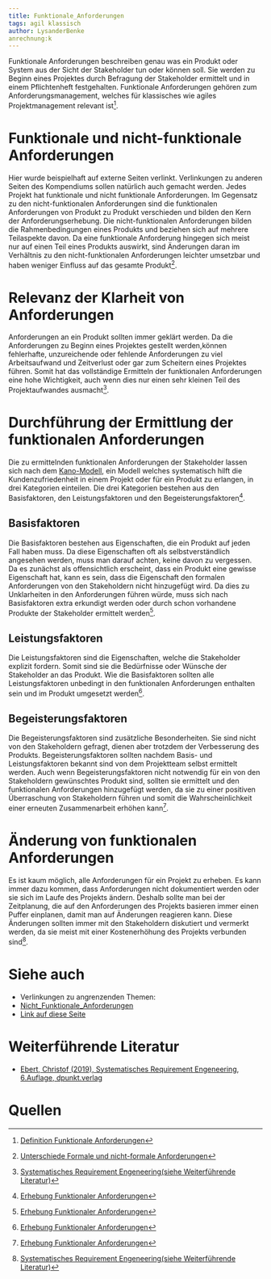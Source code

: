 ```yaml
---
title: Funktionale_Anforderungen
tags: agil klassisch
author: LysanderBenke 
anrechnung:k
---
```



Funktionale Anforderungen beschreiben genau was ein Produkt oder System aus der Sicht der Stakeholder tun oder können soll.
Sie werden zu Beginn eines Projektes durch Befragung der Stakeholder ermittelt und in einem Pflichtenheft festgehalten.
Funktionale Anforderungen gehören zum Anforderungsmanagement, welches für klassisches wie agiles Projektmanagement relevant ist[^1].




# Funktionale und nicht-funktionale Anforderungen 

Hier wurde beispielhaft auf externe Seiten verlinkt. Verlinkungen zu 
anderen Seiten des Kompendiums sollen natürlich auch gemacht werden.
Jedes Projekt hat funktionale und nicht funktionale Anforderungen. Im Gegensatz 
zu den nicht-funktionalen Anforderungen sind die funktionalen Anforderungen von Produkt zu Produkt 
verschieden und bilden den Kern der Anforderungserhebung. Die nicht-funktionalen Anforderungen 
bilden die Rahmenbedingungen eines Produkts und beziehen sich auf mehrere Teilaspekte davon. 
Da eine funktionale Anforderung hingegen sich meist nur auf einen Teil eines Produkts auswirkt,
sind Änderungen daran im Verhältnis zu den nicht-funktionalen Anforderungen leichter umsetzbar
und haben weniger Einfluss auf das gesamte Produkt[^2]. 


# Relevanz der Klarheit von Anforderungen

Anforderungen an ein Produkt sollten immer geklärt werden. Da die Anforderungen zu Beginn eines Projektes
gestellt werden,können fehlerhafte, unzureichende oder fehlende Anforderungen zu viel Arbeitsaufwand und Zeitverlust
oder gar zum Scheitern eines Projektes führen. Somit hat das vollständige Ermitteln der funktionalen Anforderungen eine hohe Wichtigkeit,
auch wenn dies nur einen sehr kleinen Teil des Projektaufwandes ausmacht[^3]. 

# Durchführung der Ermittlung der funktionalen Anforderungen

Die zu ermittelnden funktionalen Anforderungen der Stakeholder lassen sich nach dem [Kano-Modell](https://de.wikipedia.org/wiki/Kano-Modell),
ein Modell welches systematisch hilft die Kundenzufriedenheit in einem Projekt oder für ein Produkt zu erlangen,
in drei Kategorien einteilen. Die drei Kategorien bestehen aus den Basisfaktoren, den Leistungsfaktoren und den Begeisterungsfaktoren[^4].

## Basisfaktoren

Die Basisfaktoren bestehen aus Eigenschaften, die ein Produkt auf jeden Fall haben muss. 
Da diese Eigenschaften oft als selbstverständlich angesehen werden, muss man darauf achten, keine davon zu vergessen.
Da es zunächst als offensichtlich erscheint, dass ein Produkt eine gewisse Eigenschaft hat, kann es sein, 
dass die Eigenschaft den formalen Anforderungen von den Stakeholdern nicht hinzugefügt wird. 
Da dies zu Unklarheiten in den Anforderungen führen würde, muss sich nach Basisfaktoren extra erkundigt werden
oder durch schon vorhandene Produkte der Stakeholder ermittelt werden[^4]. 

## Leistungsfaktoren


Die Leistungsfaktoren sind die Eigenschaften, welche die Stakeholder explizit fordern. 
Somit sind sie die Bedürfnisse oder Wünsche der Stakeholder an das Produkt. 
Wie die Basisfaktoren sollten alle Leistungsfaktoren unbedingt in den funktionalen Anforderungen 
enthalten sein und im Produkt umgesetzt werden[^4].

## Begeisterungsfaktoren

Die Begeisterungsfaktoren sind zusätzliche Besonderheiten. Sie sind nicht von den Stakeholdern gefragt,
dienen aber trotzdem der Verbesserung des Produkts. Begeisterungsfaktoren sollten nachdem Basis- 
und Leistungsfaktoren bekannt sind von dem Projektteam selbst ermittelt werden. 
Auch wenn Begeisterungsfaktoren nicht notwendig für ein von den Stakeholdern gewünschtes Produkt sind,
sollten sie ermittelt und den funktionalen Anforderungen hinzugefügt werden,
da sie zu einer positiven Überraschung von Stakeholdern führen und somit die Wahrscheinlichkeit einer erneuten Zusammenarbeit erhöhen kann[^4]. 


# Änderung von funktionalen Anforderungen

Es ist kaum möglich, alle Anforderungen für ein Projekt zu erheben. Es kann immer dazu kommen,
dass Anforderungen nicht dokumentiert werden oder sie sich im Laufe des Projekts ändern. 
Deshalb sollte man bei der Zeitplanung, die auf den Anforderungen des Projekts basieren immer einen Puffer einplanen,
damit man auf Änderungen reagieren kann. Diese Änderungen sollten immer mit den Stakeholdern diskutiert und vermerkt werden,
da sie meist mit einer Kostenerhöhung des Projekts verbunden sind[^3]. 

# Siehe auch

* Verlinkungen zu angrenzenden Themen:
* [Nicht_Funktionale_Anforderungen](Nicht_Funktionale_Anforderungen.md)
* [Link auf diese Seite](Funktionale_Anforderungen.md)

# Weiterführende Literatur

* [Ebert, Christof (2019), Systematisches Requirement Engeneering, 6.Auflage, dpunkt.verlag](https://dpunkt.de/produkt/systematisches-requirements-engineering/)

# Quellen

[^1]: [Definition Funktionale Anforderungen](https://project-base.org/projektmanagement-glossar/funktionale-anforderungen/)
[^2]: [Unterschiede Formale und nicht-formale Anforderungen](http://www.anforderungsmanagement.ch/in_depth_vertiefung/funktionale_nicht_funktionale_anforderungen/index.html)
[^3]: [Systematisches Requirement Engeneering(siehe Weiterführende Literatur)](https://books.google.de/books?hl=de&lr=&id=n7X2DwAAQBAJ&oi=fnd&pg=PR9&dq=requirements+engineering+projektmanagement&ots=49j6k2Us3D&sig=3_plVjfNay_Va4xRdblTYaB2abM#v=onepage&q=requirements%20engineering%20projektmanagement&f=false)
[^4]: [Erhebung Funktionaler Anforderungen](http://www.pq4agile.de/PQ4WP/wp-content/uploads/2015/02/PQ4Agile-AP-2.2-Funktionale-Anforderungen-erheben-V.2.pdf)



